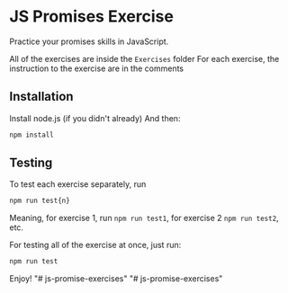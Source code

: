 # JS Promises Exercise

Practice your promises skills in JavaScript.

All of the exercises are inside the `Exercises` folder
For each exercise, the instruction to the exercise are in the comments

## Installation

Install node.js (if you didn't already)
And then:

```sh
npm install
```

## Testing

To test each exercise separately, run

```sh
npm run test{n}
```

Meaning, for exercise 1, run `npm run test1`, for exercise 2 `npm run test2`, etc.

For testing all of the exercise at once, just run:

```sh
npm run test
```

Enjoy!
"# js-promise-exercises" 
"# js-promise-exercises" 
